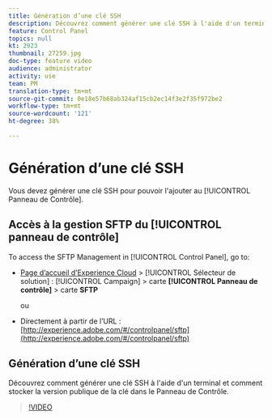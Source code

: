 ```yaml
---
title: Génération d’une clé SSH
description: Découvrez comment générer une clé SSH à l'aide d'un terminal et comment stocker la version publique de la clé dans le Panneau de Contrôle.
feature: Control Panel
topics: null
kt: 2923
thumbnail: 27259.jpg
doc-type: feature video
audience: administrator
activity: use
team: PM
translation-type: tm+mt
source-git-commit: 0e18e57b68ab324af15cb2ec14f3e2f35f972be2
workflow-type: tm+mt
source-wordcount: '121'
ht-degree: 38%

---
```



# Génération d’une clé SSH

Vous devez générer une clé SSH pour pouvoir l&#39;ajouter au [!UICONTROL Panneau de Contrôle].

## Accès à la gestion SFTP du [!UICONTROL panneau de contrôle]

To access the SFTP Management in [!UICONTROL Control Panel], go to:

* [Page d’accueil d’Experience Cloud](https://experience.adobe.com/#/home) > [!UICONTROL Sélecteur de solution] : [!UICONTROL Campaign] > carte **[!UICONTROL Panneau de contrôle]** > carte **SFTP**

   ou
* Directement à partir de l’URL : [http://experience.adobe.com/#/controlpanel/sftp](http://experience.adobe.com/#/controlpanel/sftp)

## Génération d’une clé SSH

Découvrez comment générer une clé SSH à l&#39;aide d&#39;un terminal et comment stocker la version publique de la clé dans le Panneau de Contrôle.

>[!VIDEO](https://video.tv.adobe.com/v/27259?quality=12)
